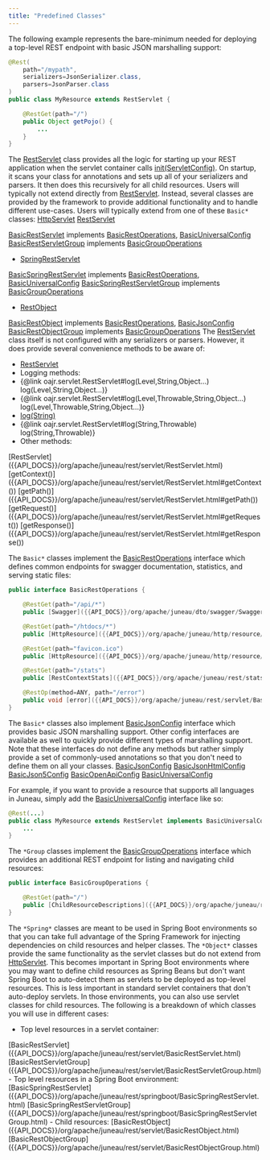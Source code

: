 ```yaml
---
title: "Predefined Classes"
---
```


The following example represents the bare-minimum needed for deploying a top-level REST endpoint with basic JSON marshalling support:

```java
@Rest(
    path="/mypath",
    serializers=JsonSerializer.class,
    parsers=JsonParser.class
)
public class MyResource extends RestServlet {

    @RestGet(path="/")
    public Object getPojo() {
        ...
    }
}
```


The [RestServlet]({{API_DOCS}}/org/apache/juneau/rest/servlet/RestServlet.html) class provides all the logic for starting up your REST application when the servlet container calls [init(ServletConfig)]({{API_DOCS}}/org/apache/juneau/rest/servlet/RestServlet.html#init(ServletConfig)).
On startup, it scans your class for annotations and sets up all of your serializers and parsers.
It then does this recursively for all child resources.
Users will typically not extend directly from [RestServlet]({{API_DOCS}}/org/apache/juneau/rest/servlet/RestServlet.html).
Instead, several classes are provided by the framework to provide additional functionality and to handle different use-cases.
Users will typically extend from one of these `Basic*` classes:
<tree>
<node-0><java-class>[HttpServlet]({{API_DOCS}}/jakarta/servlet/http/HttpServlet.html)</java-class></node-0>
<node-1><java-class>[RestServlet]({{API_DOCS}}/org/apache/juneau/rest/servlet/RestServlet.html)</java-class></node-1>
</tree>

[BasicRestServlet]({{API_DOCS}}/org/apache/juneau/rest/servlet/BasicRestServlet.html) implements [BasicRestOperations]({{API_DOCS}}/org/apache/juneau/rest/servlet/BasicRestOperations.html), [BasicUniversalConfig]({{API_DOCS}}/org/apache/juneau/rest/config/BasicUniversalConfig.html) [BasicRestServletGroup]({{API_DOCS}}/org/apache/juneau/rest/servlet/BasicRestServletGroup.html) implements [BasicGroupOperations]({{API_DOCS}}/org/apache/juneau/rest/servlet/BasicGroupOperations.html)
- [SpringRestServlet]({{API_DOCS}}/org/apache/juneau/rest/springboot/SpringRestServlet.html)

[BasicSpringRestServlet]({{API_DOCS}}/org/apache/juneau/rest/springboot/BasicSpringRestServlet.html) implements [BasicRestOperations]({{API_DOCS}}/org/apache/juneau/rest/servlet/BasicRestOperations.html), [BasicUniversalConfig]({{API_DOCS}}/org/apache/juneau/rest/config/BasicUniversalConfig.html) [BasicSpringRestServletGroup]({{API_DOCS}}/org/apache/juneau/rest/springboot/BasicSpringRestServletGroup.html) implements [BasicGroupOperations]({{API_DOCS}}/org/apache/juneau/rest/servlet/BasicGroupOperations.html)
- [RestObject]({{API_DOCS}}/org/apache/juneau/rest/servlet/RestObject.html)

[BasicRestObject]({{API_DOCS}}/org/apache/juneau/rest/servlet/BasicRestObject.html) implements [BasicRestOperations]({{API_DOCS}}/org/apache/juneau/rest/servlet/BasicRestOperations.html), [BasicJsonConfig]({{API_DOCS}}/org/apache/juneau/rest/config/BasicJsonConfig.html) [BasicRestObjectGroup]({{API_DOCS}}/org/apache/juneau/rest/servlet/BasicRestObjectGroup.html) implements [BasicGroupOperations]({{API_DOCS}}/org/apache/juneau/rest/servlet/BasicGroupOperations.html) The [RestServlet]({{API_DOCS}}/org/apache/juneau/rest/servlet/RestServlet.html) class itself is not configured with any serializers or parsers.
However, it does provide several convenience methods to be aware of:
- [RestServlet]({{API_DOCS}}/org/apache/juneau/rest/servlet/RestServlet.html)
- Logging methods:
- \{@link oajr.servlet.RestServlet#log(Level,String,Object...) log(Level,String,Object...)\}
- \{@link oajr.servlet.RestServlet#log(Level,Throwable,String,Object...) log(Level,Throwable,String,Object...)\}
- [log(String)]({{API_DOCS}}/org/apache/juneau/rest/servlet/RestServlet.html#log(String))
- \{@link oajr.servlet.RestServlet#log(String,Throwable) log(String,Throwable)\}
- Other methods:
<tree>
<node-0><java-class>[RestServlet]({{API_DOCS}}/org/apache/juneau/rest/servlet/RestServlet.html)</java-class></node-0>
<node-1><java-method>[getContext()]({{API_DOCS}}/org/apache/juneau/rest/servlet/RestServlet.html#getContext())</java-method></node-1>
<node-1><java-method>[getPath()]({{API_DOCS}}/org/apache/juneau/rest/servlet/RestServlet.html#getPath())</java-method></node-1>
<node-1><java-method>[getRequest()]({{API_DOCS}}/org/apache/juneau/rest/servlet/RestServlet.html#getRequest())</java-method></node-1>
<node-1><java-method>[getResponse()]({{API_DOCS}}/org/apache/juneau/rest/servlet/RestServlet.html#getResponse())</java-method></node-1>
</tree>

The `Basic*` classes implement the [BasicRestOperations]({{API_DOCS}}/org/apache/juneau/rest/servlet/BasicRestOperations.html) interface which defines common endpoints for swagger documentation, statistics, and serving static files:

```java
public interface BasicRestOperations {

    @RestGet(path="/api/*")
    public [Swagger]({{API_DOCS}}/org/apache/juneau/dto/swagger/Swagger.html) [getSwagger]({{API_DOCS}}/org/apache/juneau/rest/servlet/BasicRestOperations.html#getSwagger(RestRequest))([RestRequest]({{API_DOCS}}/org/apache/juneau/rest/RestRequest.html) req);

    @RestGet(path="/htdocs/*")
    public [HttpResource]({{API_DOCS}}/org/apache/juneau/http/resource/HttpResource.html) {@link oajr.servlet.BasicRestOperations#getHtdoc(String,Locale) getHtdoc}(@Path String path, Locale locale);

    @RestGet(path="favicon.ico")
    public [HttpResource]({{API_DOCS}}/org/apache/juneau/http/resource/HttpResource.html) [getFavIcon]({{API_DOCS}}/org/apache/juneau/rest/servlet/BasicRestOperations.html#getFavIcon())();

    @RestGet(path="/stats")
    public [RestContextStats]({{API_DOCS}}/org/apache/juneau/rest/stats/RestContextStats.html) [getStats]({{API_DOCS}}/org/apache/juneau/rest/servlet/BasicRestOperations.html#getStats(RestRequest))([RestRequest]({{API_DOCS}}/org/apache/juneau/rest/RestRequest.html) req);

    @RestOp(method=ANY, path="/error")
    public void [error]({{API_DOCS}}/org/apache/juneau/rest/servlet/BasicRestOperations.html#error())();
}
```


The `Basic*` classes also implement [BasicJsonConfig]({{API_DOCS}}/org/apache/juneau/rest/config/BasicJsonConfig.html) interface which provides basic JSON marshalling support.
Other config interfaces are available as well to quickly provide different types of marshalling support.
Note that these interfaces do not define any methods but rather simply provide a set of commonly-used annotations so that you don't need to define them on all your classes.
<tree>
<node-0><java-class>[BasicJsonConfig]({{API_DOCS}}/org/apache/juneau/rest/config/BasicJsonConfig.html)</java-class></node-0>
<node-0><java-class>[BasicJsonHtmlConfig]({{API_DOCS}}/org/apache/juneau/rest/config/BasicJsonHtmlConfig.html)</java-class></node-0>
<node-0><java-class>[BasicJson5Config]({{API_DOCS}}/org/apache/juneau/rest/config/BasicJson5Config.html)</java-class></node-0>
<node-0><java-class>[BasicOpenApiConfig]({{API_DOCS}}/org/apache/juneau/rest/config/BasicOpenApiConfig.html)</java-class></node-0>
<node-0><java-class>[BasicUniversalConfig]({{API_DOCS}}/org/apache/juneau/rest/config/BasicUniversalConfig.html)</java-class></node-0>
</tree>

For example, if you want to provide a resource that supports all languages in Juneau, simply add the [BasicUniversalConfig]({{API_DOCS}}/org/apache/juneau/rest/config/BasicUniversalConfig.html) interface like so:

```java
@Rest(...)
public class MyResource extends RestServlet implements BasicUniversalConfig {
    ...
}
```


The `*Group` classes implement the [BasicGroupOperations]({{API_DOCS}}/org/apache/juneau/rest/servlet/BasicGroupOperations.html) interface which provides an additional REST endpoint for listing and navigating child resources:

```java
public interface BasicGroupOperations {

    @RestGet(path="/")
    public [ChildResourceDescriptions]({{API_DOCS}}/org/apache/juneau/rest/beans/ChildResourceDescriptions.html) [getChildren]({{API_DOCS}}/org/apache/juneau/rest/servlet/BasicGroupOperations.html#getChildren(RestRequest))([RestRequest]({{API_DOCS}}/org/apache/juneau/rest/RestRequest.html) req);
}
```


The `*Spring*` classes are meant to be used in Spring Boot environments so that you can take full advantage of the Spring Framework for injecting dependencies on child resources and helper classes.
The `*Object*` classes provide the same functionality as the servlet classes but do not extend from [HttpServlet]({{API_DOCS}}/jakarta/servlet/http/HttpServlet.html).
This becomes important in Spring Boot environments where you may want to define child resources as Spring Beans but don't want Spring Boot to auto-detect them as servlets to be deployed as top-level resources.
This is less important in standard servlet containers that don't auto-deploy servlets.
In those environments, you can also use servlet classes for child resources.
The following is a breakdown of which classes you will use in different cases:
- Top level resources in a servlet container:
<tree>
<node-0><java-class>[BasicRestServlet]({{API_DOCS}}/org/apache/juneau/rest/servlet/BasicRestServlet.html)</java-class></node-0>
<node-0><java-class>[BasicRestServletGroup]({{API_DOCS}}/org/apache/juneau/rest/servlet/BasicRestServletGroup.html)</java-class></node-0>
</tree>
- Top level resources in a Spring Boot environment:
<tree>
<node-0><java-class>[BasicSpringRestServlet]({{API_DOCS}}/org/apache/juneau/rest/springboot/BasicSpringRestServlet.html)</java-class></node-0>
<node-0><java-class>[BasicSpringRestServletGroup]({{API_DOCS}}/org/apache/juneau/rest/springboot/BasicSpringRestServletGroup.html)</java-class></node-0>
</tree>
- Child resources:
<tree>
<node-0><java-class>[BasicRestObject]({{API_DOCS}}/org/apache/juneau/rest/servlet/BasicRestObject.html)</java-class></node-0>
<node-0><java-class>[BasicRestObjectGroup]({{API_DOCS}}/org/apache/juneau/rest/servlet/BasicRestObjectGroup.html)</java-class></node-0>
</tree>
